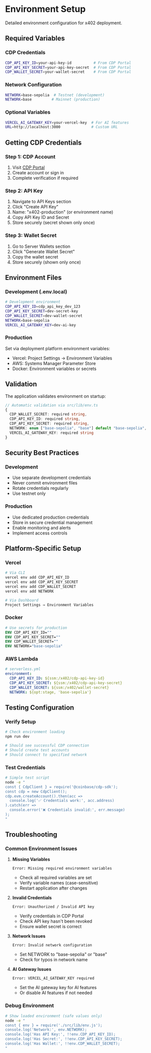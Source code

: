 # Environment Setup

Detailed environment configuration for x402 deployment.

## Required Variables

### CDP Credentials
```bash
CDP_API_KEY_ID=your-api-key-id          # From CDP Portal
CDP_API_KEY_SECRET=your-api-key-secret  # From CDP Portal
CDP_WALLET_SECRET=your-wallet-secret    # From CDP Portal
```

### Network Configuration
```bash
NETWORK=base-sepolia  # Testnet (development)
NETWORK=base         # Mainnet (production)
```

### Optional Variables
```bash
VERCEL_AI_GATEWAY_KEY=your-vercel-key  # For AI features
URL=http://localhost:3000              # Custom URL
```

## Getting CDP Credentials

### Step 1: CDP Account
1. Visit [CDP Portal](https://portal.cdp.coinbase.com)
2. Create account or sign in
3. Complete verification if required

### Step 2: API Key
1. Navigate to API Keys section
2. Click "Create API Key"
3. Name: "x402-production" (or environment name)
4. Copy API Key ID and Secret
5. Store securely (secret shown only once)

### Step 3: Wallet Secret
1. Go to Server Wallets section
2. Click "Generate Wallet Secret"
3. Copy the wallet secret
4. Store securely (shown only once)

## Environment Files

### Development (.env.local)
```bash
# Development environment
CDP_API_KEY_ID=cdp_api_key_dev_123
CDP_API_KEY_SECRET=dev-secret-key
CDP_WALLET_SECRET=dev-wallet-secret
NETWORK=base-sepolia
VERCEL_AI_GATEWAY_KEY=dev-ai-key
```

### Production
Set via deployment platform environment variables:
- Vercel: Project Settings → Environment Variables
- AWS: Systems Manager Parameter Store
- Docker: Environment variables or secrets

## Validation

The application validates environment on startup:
```typescript
// Automatic validation via src/lib/env.ts
{
  CDP_WALLET_SECRET: required string,
  CDP_API_KEY_ID: required string, 
  CDP_API_KEY_SECRET: required string,
  NETWORK: enum ["base-sepolia", "base"] default "base-sepolia",
  VERCEL_AI_GATEWAY_KEY: required string
}
```

## Security Best Practices

### Development
- Use separate development credentials
- Never commit environment files
- Rotate credentials regularly
- Use testnet only

### Production
- Use dedicated production credentials
- Store in secure credential management
- Enable monitoring and alerts
- Implement access controls

## Platform-Specific Setup

### Vercel
```bash
# Via CLI
vercel env add CDP_API_KEY_ID
vercel env add CDP_API_KEY_SECRET
vercel env add CDP_WALLET_SECRET
vercel env add NETWORK

# Via Dashboard
Project Settings → Environment Variables
```

### Docker
```dockerfile
# Use secrets for production
ENV CDP_API_KEY_ID=""
ENV CDP_API_KEY_SECRET=""
ENV CDP_WALLET_SECRET=""
ENV NETWORK="base-sepolia"
```

### AWS Lambda
```yaml
# serverless.yml
environment:
  CDP_API_KEY_ID: ${ssm:/x402/cdp-api-key-id}
  CDP_API_KEY_SECRET: ${ssm:/x402/cdp-api-key-secret}
  CDP_WALLET_SECRET: ${ssm:/x402/wallet-secret}
  NETWORK: ${opt:stage, 'base-sepolia'}
```

## Testing Configuration

### Verify Setup
```bash
# Check environment loading
npm run dev

# Should see successful CDP connection
# Should create test accounts
# Should connect to specified network
```

### Test Credentials
```bash
# Simple test script
node -e "
const { CdpClient } = require('@coinbase/cdp-sdk');
const cdp = new CdpClient();
cdp.evm.createAccount().then(acc => 
  console.log('✅ Credentials work:', acc.address)
).catch(err => 
  console.error('❌ Credentials invalid:', err.message)
);
"
```

## Troubleshooting

### Common Environment Issues

1. **Missing Variables**
   ```
   Error: Missing required environment variables
   ```
   - Check all required variables are set
   - Verify variable names (case-sensitive)
   - Restart application after changes

2. **Invalid Credentials**
   ```
   Error: Unauthorized / Invalid API key
   ```
   - Verify credentials in CDP Portal
   - Check API key hasn't been revoked
   - Ensure wallet secret is correct

3. **Network Issues**
   ```
   Error: Invalid network configuration
   ```
   - Set NETWORK to "base-sepolia" or "base"
   - Check for typos in network name

4. **AI Gateway Issues**
   ```
   Error: VERCEL_AI_GATEWAY_KEY required
   ```
   - Set the AI gateway key for AI features
   - Or disable AI features if not needed

### Debug Environment
```bash
# Show loaded environment (safe values only)
node -e "
const { env } = require('./src/lib/env.js');
console.log('Network:', env.NETWORK);
console.log('Has API Key:', !!env.CDP_API_KEY_ID);
console.log('Has Secret:', !!env.CDP_API_KEY_SECRET);
console.log('Has Wallet:', !!env.CDP_WALLET_SECRET);
"
```
